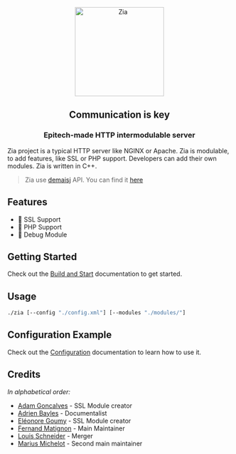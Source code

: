 <p align="center">
        <img alt="Zia" height="200px" src="https://github.com/baylesa-dev/ZIA/blob/master/docs/assets/logo-Zia.png?raw=true">
</p>
<h2 align="center">Communication is key</h2>

<h3 align="center">Epitech-made HTTP intermodulable server</h3>

Zia project is a typical HTTP server like NGINX or Apache. Zia is modulable, to add features, like SSL or PHP support. Developers can add their own modules. Zia is written in C++.

> Zia use [demaisj](https://github.com/demaisj) API. You can find it [here](https://github.com/demaisj/ZiaModuleAPISpec)

## Features

- 🔐 SSL Support
- 🐘 PHP Support
- 🚨 Debug Module

## Getting Started

Check out the [Build and Start](https://github.com/baylesa-dev/ZIA/blob/master/docs/build-start.md) documentation to get started.

## Usage

```bash
./zia [--config "./config.xml"] [--modules "./modules/"]
```

## Configuration Example

Check out the [Configuration](./docs/configuration.md) documentation to learn how to use it.

## Credits

*In alphabetical order:*

- [Adam Goncalves]() - SSL Module creator
- [Adrien Bayles](https://github.com/baylesa-dev) - Documentalist
- [Eléonore Goumy]() - SSL Module creator
- [Fernand Matignon]() - Main Maintainer
- [Louis Schneider](https://github.com/si0ls) - Merger
- [Marius Michelot](https://github.com/mmichelot) - Second main maintainer
